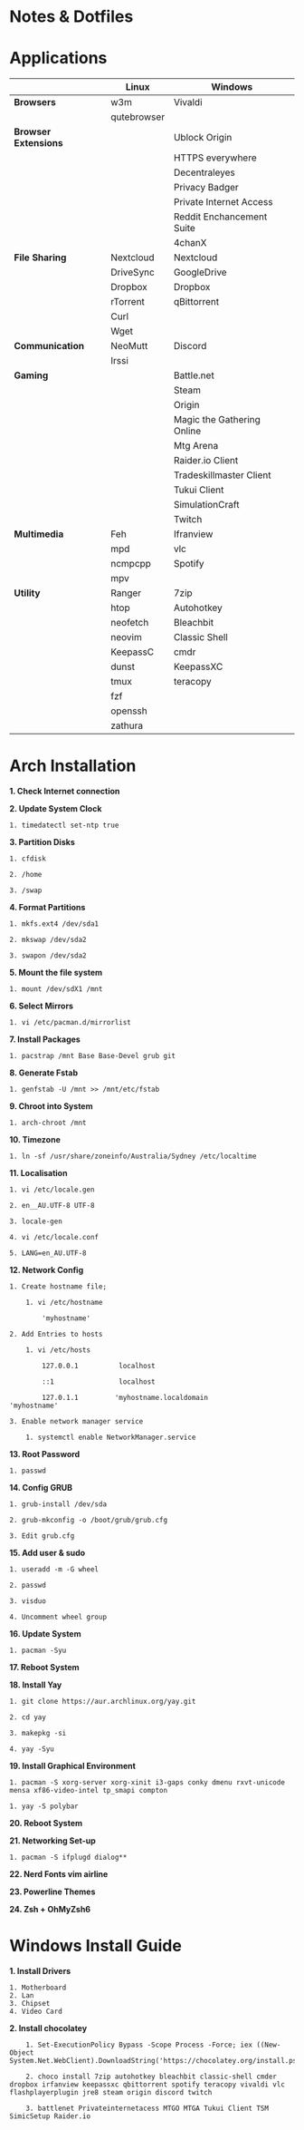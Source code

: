 # Notes & Dotfiles

# Applications


|                      |Linux      |Windows                   |
|---                   |---        |---                       |
|**Browsers**          |w3m        |Vivaldi                   |
|                      |qutebrowser|                          |
|**Browser Extensions**|           |Ublock Origin             |
|                      |           |HTTPS everywhere          |
|                      |           |Decentraleyes             |
|                      |           |Privacy Badger            |
|                      |           |Private Internet Access   |
|                      |           |Reddit Enchancement Suite |
|                      |           |4chanX                    |
|**File Sharing**      |Nextcloud  |Nextcloud                 |
|                      |DriveSync  |GoogleDrive               |
|                      |Dropbox    |Dropbox                   |
|                      |rTorrent   |qBittorrent               |
|                      |Curl       |                          |
|                      |Wget       |                          |
|**Communication**     |NeoMutt    |Discord                   |
|                      |Irssi      |                          |
|**Gaming**            |           |Battle.net                |
|                      |           |Steam                     |
|                      |           |Origin                    |
|                      |           |Magic the Gathering Online|
|                      |           |Mtg Arena                 |
|                      |           |Raider.io Client          |
|                      |           |Tradeskillmaster Client   |
|                      |           |Tukui Client              |
|                      |           |SimulationCraft           |
|                      |           |Twitch                    |
|**Multimedia**        |Feh        |Ifranview                 |
|                      |mpd        |vlc                       |
|                      |ncmpcpp    |Spotify                   |
|                      |mpv        |                          |
|**Utility**           |Ranger     |7zip                      |
|                      |htop       |Autohotkey                |
|                      |neofetch   |Bleachbit                 |
|                      |neovim     |Classic Shell             |
|                      |KeepassC   |cmdr                      |
|                      |dunst      |KeepassXC                 |
|                      |tmux       |teracopy                  |
|                      |fzf        |                          |
|                      |openssh    |                          |
|                      |zathura    |                          |

# Arch Installation
**1. Check Internet connection**

**2. Update System Clock**

    1. timedatectl set-ntp true
    
**3. Partition Disks**

    1. cfdisk
    
    2. /home
    
    3. /swap
    
**4. Format Partitions**

    1. mkfs.ext4 /dev/sda1
    
    2. mkswap /dev/sda2
    
    3. swapon /dev/sda2
    
**5. Mount the file system**

    1. mount /dev/sdX1 /mnt
    
**6. Select Mirrors**

    1. vi /etc/pacman.d/mirrorlist
    
**7. Install Packages**

    1. pacstrap /mnt Base Base-Devel grub git
    
**8. Generate Fstab**

    1. genfstab -U /mnt >> /mnt/etc/fstab
    
**9. Chroot into System**

    1. arch-chroot /mnt
    
**10. Timezone**

    1. ln -sf /usr/share/zoneinfo/Australia/Sydney /etc/localtime
    
**11. Localisation**

    1. vi /etc/locale.gen
    
    2. en__AU.UTF-8 UTF-8
    
    3. locale-gen
    
    4. vi /etc/locale.conf
    
    5. LANG=en_AU.UTF-8
    
**12. Network Config**

    1. Create hostname file;
    
        1. vi /etc/hostname
        
            'myhostname'
            
    2. Add Entries to hosts
    
        1. vi /etc/hosts
        
            127.0.0.1          localhost
            
            ::1                localhost
            
            127.0.1.1         'myhostname.localdomain          'myhostname'
            
    3. Enable network manager service
    
        1. systemctl enable NetworkManager.service
        
        
**13. Root Password**

    1. passwd
    
**14. Config GRUB**

    1. grub-install /dev/sda
    
    2. grub-mkconfig -o /boot/grub/grub.cfg
    
    3. Edit grub.cfg
    
**15. Add user & sudo**

    1. useradd -m -G wheel 
    
    2. passwd 
    
    3. visduo
    
    4. Uncomment wheel group
    
    
**16. Update System**

    1. pacman -Syu
    
**17. Reboot System**

**18. Install Yay**

    1. git clone https://aur.archlinux.org/yay.git
    
    2. cd yay
    
    3. makepkg -si
    
    4. yay -Syu
    
**19. Install Graphical Environment**

    1. pacman -S xorg-server xorg-xinit i3-gaps conky dmenu rxvt-unicode mensa xf86-video-intel tp_smapi compton
    
    1. yay -S polybar
    
**20. Reboot System**

**21. Networking Set-up**

    1. pacman -S ifplugd dialog**
    
**22. Nerd Fonts vim airline**

**23. Powerline Themes**

**24. Zsh + OhMyZsh6**


# Windows Install Guide

**1. Install Drivers**

    1. Motherboard    
    2. Lan    
    3. Chipset
    4. Video Card

**2. Install chocolatey**
```
    1. Set-ExecutionPolicy Bypass -Scope Process -Force; iex ((New-Object System.Net.WebClient).DownloadString('https://chocolatey.org/install.ps1'))

    2. choco install 7zip autohotkey bleachbit classic-shell cmder dropbox irfanview keepassxc qbittorrent spotify teracopy vivaldi vlc flashplayerplugin jre8 steam origin discord twitch

    3. battlenet Privateinternetacess MTGO MTGA Tukui Client TSM SimicSetup Raider.io
```
